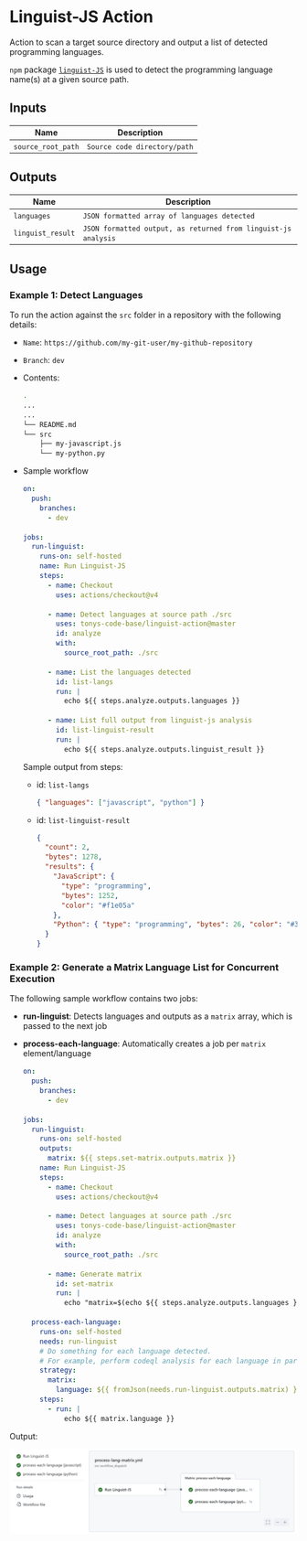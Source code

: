 # Linguist-JS Action

Action to scan a target source directory and output a list of detected programming languages.

`npm` package [`linguist-JS`](https://www.npmjs.com/package/linguist-js) is used to detect the programming language name(s) at a given source path.

## Inputs

| Name               | Description                  |
| ------------------ | ---------------------------- |
| `source_root_path` | `Source code directory/path` |

## Outputs

| Name              | Description                                                    |
| ----------------- | -------------------------------------------------------------- |
| `languages`       | `JSON formatted array of languages detected`                   |
| `linguist_result` | `JSON formatted output, as returned from linguist-js analysis` |

## Usage

### Example 1: Detect Languages

To run the action against the `src` folder in a repository with the following details:

- `Name`: `https://github.com/my-git-user/my-github-repository`

- `Branch`: `dev`

- Contents:

  ```bash
  .
  ...
  ...
  └── README.md
  └── src
      ├── my-javascript.js
      └── my-python.py
  ```

- Sample workflow

  ```yaml
  on:
    push:
      branches:
        - dev

  jobs:
    run-linguist:
      runs-on: self-hosted
      name: Run Linguist-JS
      steps:
        - name: Checkout
          uses: actions/checkout@v4

        - name: Detect languages at source path ./src
          uses: tonys-code-base/linguist-action@master
          id: analyze
          with:
            source_root_path: ./src

        - name: List the languages detected
          id: list-langs
          run: |
            echo ${{ steps.analyze.outputs.languages }}

        - name: List full output from linguist-js analysis
          id: list-linguist-result
          run: |
            echo ${{ steps.analyze.outputs.linguist_result }}
  ```

  Sample output from steps:

  - id: `list-langs`
    ```json
    { "languages": ["javascript", "python"] }
    ```
  - id: `list-linguist-result`
    ```json
    {
      "count": 2,
      "bytes": 1278,
      "results": {
        "JavaScript": {
          "type": "programming",
          "bytes": 1252,
          "color": "#f1e05a"
        },
        "Python": { "type": "programming", "bytes": 26, "color": "#3572A5" }
      }
    }
    ```

### Example 2: Generate a Matrix Language List for Concurrent Execution

The following sample workflow contains two jobs:

- **run-linguist**: Detects languages and outputs as a `matrix` array, which is passed to the next job
- **process-each-language**: Automatically creates a job per `matrix` element/language

  ```yaml
  on:
    push:
      branches:
        - dev

  jobs:
    run-linguist:
      runs-on: self-hosted
      outputs:
        matrix: ${{ steps.set-matrix.outputs.matrix }}
      name: Run Linguist-JS
      steps:
        - name: Checkout
          uses: actions/checkout@v4

        - name: Detect languages at source path ./src
          uses: tonys-code-base/linguist-action@master
          id: analyze
          with:
            source_root_path: ./src

        - name: Generate matrix
          id: set-matrix
          run: |
            echo "matrix=$(echo ${{ steps.analyze.outputs.languages }} | jq -c '.languages')" >> $GITHUB_OUTPUT

    process-each-language:
      runs-on: self-hosted
      needs: run-linguist
      # Do something for each language detected.
      # For example, perform codeql analysis for each language in parallel
      strategy:
        matrix:
          language: ${{ fromJson(needs.run-linguist.outputs.matrix) }}
      steps:
        - run: |
            echo ${{ matrix.language }}
  ```

Output:

![img1](./imgs/img-1.png)
